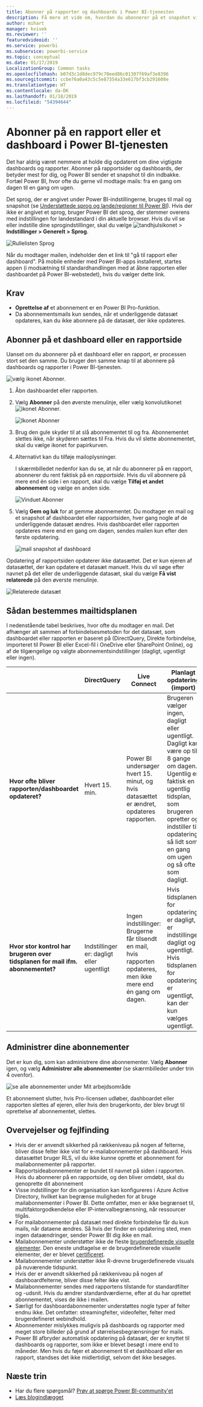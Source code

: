 ```yaml
---
title: Abonner på rapporter og dashboards i Power BI-tjenesten
description: Få mere at vide om, hvordan du abonnerer på et snapshot via mail af en rapport og et dashboard i Power BI.
author: mihart
manager: kvivek
ms.reviewer: ''
featuredvideoid: ''
ms.service: powerbi
ms.subservice: powerbi-service
ms.topic: conceptual
ms.date: 01/17/2019
LocalizationGroup: Common tasks
ms.openlocfilehash: b07d3c1d8dec979c70eed86c01307f69af3e8396
ms.sourcegitcommit: ccbe76a0a43c5c5e87354a33e617bf3cb291608e
ms.translationtype: HT
ms.contentlocale: da-DK
ms.lasthandoff: 01/18/2019
ms.locfileid: "54394644"
---
```

# <a name="subscribe-to-a-report-or-dashboard-in-power-bi-service"></a>Abonner på en rapport eller et dashboard i Power BI-tjenesten 
Det har aldrig været nemmere at holde dig opdateret om dine vigtigste dashboards og rapporter. Abonner på rapportsider og dashboards, der betyder mest for dig, og Power BI sender et snapshot til din indbakke. Fortæl Power BI, hvor ofte du gerne vil modtage mails: fra en gang om dagen til en gang om ugen. 

Det sprog, der er angivet under Power BI-indstillingerne, bruges til mail og snapshot (se [Understøttede sprog og lande/regioner til Power BI](../supported-languages-countries-regions.md)). Hvis der ikke er angivet et sprog, bruger Power BI det sprog, der stemmer overens med indstillingen for landestandard i din aktuelle browser. Hvis du vil se eller indstille dine sprogindstillinger, skal du vælge ![tandhjulsikonet](./media/end-user-subscribe/power-bi-settings-icon.png) > **Indstillinger > Generelt > Sprog**. 

![Rullelisten Sprog](./media/end-user-subscribe/power-bi-language.png)

Når du modtager mailen, indeholder den et link til "gå til rapport eller dashboard". På mobile enheder med Power BI-apps installeret, startes appen (i modsætning til standardhandlingen med at åbne rapporten eller dashboardet på Power BI-webstedet), hvis du vælger dette link.


## <a name="requirements"></a>Krav
- **Oprettelse af** et abonnement er en Power BI Pro-funktion. 
- Da abonnementsmails kun sendes, når et underliggende datasæt opdateres, kan du ikke abonnere på de datasæt, der ikke opdateres.

## <a name="subscribe-to-a-dashboard-or-a-report-page"></a>Abonner på et dashboard eller en rapportside
Uanset om du abonnerer på et dashboard eller en rapport, er processen stort set den samme. Du bruger den samme knap til at abonnere på dashboards og rapporter i Power BI-tjenesten.
 
![vælg ikonet Abonner](./media/end-user-subscribe/power-bi-subscribe-orientation.png).

1. Åbn dashboardet eller rapporten.
2. Vælg **Abonner** på den øverste menulinje, eller vælg konvolutikonet ![ikonet Abonner](./media/end-user-subscribe/power-bi-icon-envelope.png).
   
   ![Ikonet Abonner](./media/end-user-subscribe/power-bi-subscribe-icon.png)

3. Brug den gule skyder til at slå abonnementet til og fra.  Abonnementet slettes ikke, når skyderen sættes til Fra. Hvis du vil slette abonnementet, skal du vælge ikonet for papirkurven.

4. Alternativt kan du tilføje mailoplysninger. 

    I skærmbilledet nedenfor kan du se, at når du abonnerer på en rapport, abonnerer du rent faktisk på en *rapportside*.  Hvis du vil abonnere på mere end én side i en rapport, skal du vælge **Tilføj et andet abonnement** og vælge en anden side. 
      
   ![Vinduet Abonner](./media/end-user-subscribe/power-bi-emails.png)

5. Vælg **Gem og luk** for at gemme abonnementet. Du modtager en mail og et snapshot af dashboardet eller rapportsiden, hver gang nogle af de underliggende datasæt ændres. Hvis dashboardet eller rapporten opdateres mere end en gang om dagen, sendes mailen kun efter den første opdatering.  
   
   ![mail snapshot af dashboard](./media/end-user-subscribe/power-bi-dashboard-email-new.jpg)
   
Opdatering af rapportsiden opdaterer ikke datasættet. Det er kun ejeren af datasættet, der kan opdatere et datasæt manuelt. Hvis du vil søge efter navnet på det eller de underliggende datasæt, skal du vælge **Få vist relaterede** på den øverste menulinje.
   
![Relaterede datasæt](./media/end-user-subscribe/power-bi-view-related-screen.png)

## <a name="how-the-email-schedule-is-determined"></a>Sådan bestemmes mailtidsplanen
I nedenstående tabel beskrives, hvor ofte du modtager en mail. Det afhænger alt sammen af forbindelsesmetoden for det datasæt, som dashboardet eller rapporten er baseret på (DirectQuery, Direkte forbindelse, importeret til Power BI eller Excel-fil i OneDrive eller SharePoint Online), og af de tilgængelige og valgte abonnementsindstillinger (dagligt, ugentligt eller ingen).

|  | **DirectQuery** | **Live Connect** | **Planlagt opdatering (import)** | **Excel-fil i OneDrive/SharePoint Online** |
| --- | --- | --- | --- | --- |
| **Hvor ofte bliver rapporten/dashboardet opdateret?** |Hvert 15. min. |Power BI undersøger hvert 15. minut, og hvis datasættet er ændret, opdateres rapporten. |Brugeren vælger ingen, dagligt eller ugentligt. Dagligt kan være op til 8 gange om dagen. Ugentlig er faktisk en ugentlig tidsplan, som brugeren opretter og indstiller til opdatering så lidt som en gang om ugen og så ofte som dagligt. |Én gang i timen |
| **Hvor stor kontrol har brugeren over tidsplanen for mail ifm. abonnementet?** |Indstillinger er: dagligt eller ugentligt |Ingen indstillinger: Brugerne får tilsendt en mail, hvis rapporten opdateres, men ikke mere end én gang om dagen. |Hvis tidsplanen for opdatering er dagligt, er indstillinger dagligt og ugentligt.  Hvis tidsplanen for opdatering er ugentligt, kan der kun vælges ugentligt. |Ingen indstillinger: Brugeren får tilsendt en mail, når datasættet opdateres, men ikke mere end én gang om dagen. |

## <a name="manage-your-subscriptions"></a>Administrer dine abonnementer
Det er kun dig, som kan administrere dine abonnementer. Vælg **Abonner** igen, og vælg **Administrer alle abonnementer** (se skærmbilleder under trin 4 ovenfor). 

![se alle abonnementer under Mit arbejdsområde](./media/end-user-subscribe/power-bi-subscriptions.png)

Et abonnement slutter, hvis Pro-licensen udløber, dashboardet eller rapporten slettes af ejeren, eller hvis den brugerkonto, der blev brugt til oprettelse af abonnementet, slettes.

## <a name="considerations-and-troubleshooting"></a>Overvejelser og fejlfinding
* Hvis der er anvendt sikkerhed på rækkeniveau på nogen af felterne, bliver disse felter ikke vist for e-mailabonnementer på dashboard.  Hvis datasættet bruger RLS, vil du ikke kunne oprette et abonnement for mailabonnementer på rapporter.
* Rapportsideabonnementer er bundet til navnet på siden i rapporten. Hvis du abonnerer på en rapportside, og den bliver omdøbt, skal du genoprette dit abonnement
* Visse indstillinger for din organisation kan konfigureres i Azure Active Directory, hvilket kan begrænse muligheden for at bruge mailabonnementer i Power BI.  Dette omfatter, men er ikke begrænset til, multifaktorgodkendelse eller IP-intervalbegrænsning, når ressourcer tilgås.
* For mailabonnementer på datasæt med direkte forbindelse får du kun mails, når dataene ændres. Så hvis der finder en opdatering sted, men ingen dataændringer, sender Power BI dig ikke en mail.
* Mailabonnementer understøtter ikke de fleste [brugerdefinerede visuelle elementer](../power-bi-custom-visuals.md).  Den eneste undtagelse er de brugerdefinerede visuelle elementer, der er blevet [certificeret](../power-bi-custom-visuals-certified.md).  
* Mailabonnementer understøtter ikke R-drevne brugerdefinerede visuals på nuværende tidspunkt.  
* Hvis der er anvendt sikkerhed på rækkeniveau på nogen af dashboardfelterne, bliver disse felter ikke vist.
* Mailabonnementer sendes med rapportens tilstande for standardfilter og -udsnit. Hvis du ændrer standardværdierne, efter at du har oprettet abonnementet, vises de ikke i mailen.    
* Særligt for dashboardabonnementer understøttes nogle typer af felter endnu ikke.  Det omfatter: streamingfelter, videofelter, felter med brugerdefineret webindhold.     
* Abonnementer mislykkes muligvis på dashboards og rapporter med meget store billeder på grund af størrelsesbegrænsninger for mails.    
* Power BI afbryder automatisk opdatering på datasæt, der er knyttet til dashboards og rapporter, som ikke er blevet besøgt i mere end to måneder.  Men hvis du føjer et abonnement til et dashboard eller en rapport, standses det ikke midlertidigt, selvom det ikke besøges.    

## <a name="next-steps"></a>Næste trin
* Har du flere spørgsmål? [Prøv at spørge Power BI-community'et](http://community.powerbi.com/)    
* [Læs blogindlægget](https://powerbi.microsoft.com/blog/introducing-dashboard-email-subscriptions-a-360-degree-view-of-your-business-in-your-inbox-every-day/)

